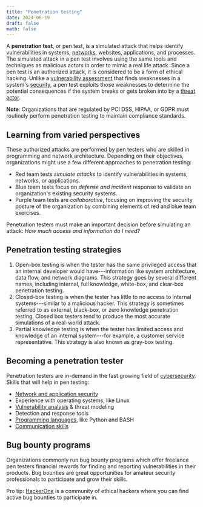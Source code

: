 ```yaml
---
title: "Penetration testing"
date: 2024-08-19
draft: false
math: false
---
```


A **penetration test**, or pen test, is a simulated attack that helps
identify vulnerabilities in systems, [networks](/network), websites,
applications, and processes. The simulated attack in a pen test involves
using the same tools and techniques as malicious actors in order to
mimic a real life attack. Since a pen test is an authorized attack, it
is considered to be a form of ethical hacking.
Unlike a [vulnerability assessment](/vulnerability-assessment)
that finds weaknesses in a
system's [security](/security), a pen test exploits those weaknesses to
determine the potential consequences if the system breaks or gets broken
into by a [threat actor](/threat-actor).

**Note**: Organizations that are regulated by PCI DSS, HIPAA, or GDPR must routinely perform penetration testing to maintain compliance standards.

## Learning from varied perspectives

These authorized attacks are performed by pen testers who are skilled in
programming and network architecture. Depending on their objectives,
organizations might use a few different approaches to penetration
testing:

- Red team tests *simulate attacks* to identify vulnerabilities in
  systems, networks, or applications.
- Blue team tests focus on *defense and incident* response to validate
  an organization's existing security systems.
- Purple team tests are *collaborative*, focusing on improving the
  security posture of the organization by combining elements of red and
  blue team exercises.

Penetration testers must make an important decision before simulating an
attack: *How much access and information do I need?*

## Penetration testing strategies

1. Open-box testing is when the tester has the same privileged access
   that an internal developer would have---information like system
   architecture, data flow, and network diagrams. This strategy goes by
   several different names, including internal, full knowledge,
   white-box, and clear-box penetration testing.
1. Closed-box testing is when the tester has little to no access to
   internal systems---similar to a malicious hacker. This strategy is
   sometimes referred to as external, black-box, or zero knowledge
   penetration testing. Closed box testers tend to produce the most
   accurate simulations of a real-world attack.
1. Partial knowledge testing is when the tester has limited access and
   knowledge of an internal system---for example, a customer service
   representative. This strategy is also known as gray-box testing.

## Becoming a penetration tester

Penetration testers are in-demand in the fast growing field of [cybersecurity](/cybersecurity). Skills that will help in pen testing:

- [Network and application security](/network-security)
- Experience with operating systems, like Linux
- [Vulnerability analysis](/vulnerability-management) & threat modeling
- Detection and response tools
- [Programming languages](/programming), like Python and BASH
- [Communication skills](/communication)

## Bug bounty programs

Organizations commonly run bug bounty programs which offer freelance pen
testers financial rewards for finding and reporting vulnerabilities in
their products. Bug bounties are great opportunities for amateur
security professionals to participate and grow their skills.

Pro tip: [HackerOne](https://hackerone.com/bug-bounty-programs) is a
community of ethical hackers where you can find active bug bounties to
participate in.
